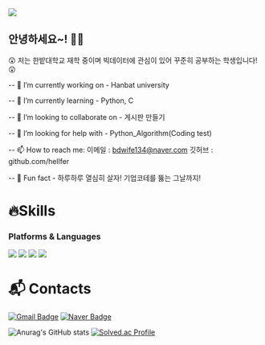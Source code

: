 <img src="https://capsule-render.vercel.app/api?type=waving&color=timeGradient&height=200&section=header&text=Hello!%20I'm%20jeong%20ju&fontColor=timeGradient&fontSize=50&fontAlign=50" />

## 안녕하세요~! 👋👋



😲 저는 한밭대학교 재학 중이며 빅데이터에 관심이 있어 꾸준히 공부하는 학생입니다! 😲
 
-- 👻 I’m currently working on - Hanbat university

-- 💙 I’m currently learning - Python, C
  
-- 🍁 I’m looking to collaborate on - 게시판 만들기

-- 🤔 I’m looking for help with - Python_Algorithm(Coding test)
  
-- 📫 How to reach me: 이메일  :  bdwife134@naver.com 깃허브  :  github.com/hellfer
  
-- 👀 Fun fact - 하루하루 열심히 살자! 기업코테를 뚫는 그날까지!



# 🔥Skills
### Platforms & Languages
 <img src="https://img.shields.io/badge/Python-3776AB?style=squre&logo=python&logoColor=white"/> <img src="https://img.shields.io/badge/C-A8B9CC?style=squre&logo=c&logoColor=white"/> <img src="https://img.shields.io/badge/github-181717?style=squre&logo=github&logoColor=white"> <img src="https://img.shields.io/badge/django-092E20?style=square&logo=django&logoColor=white"/>
# :mailbox_with_mail: Contacts
[![Gmail Badge](https://img.shields.io/badge/Gmail-d14836?style=flat-square&logo=Gmail&logoColor=white&link=mailto:ljsmn123@gmail.com)](mailto:ljsmn123@gmail.com)
[![Naver Badge](https://img.shields.io/badge/Naver-03C75A?style=flat-square&logo=Naver&logoColor=white&link=mailto:bdwife134@naver.com)](mailto:bdwife134@naver.com)


![Anurag's GitHub stats](https://github-readme-stats.vercel.app/api?username=hellfer&show_icons=true&theme=radical) [![Solved.ac Profile](http://mazassumnida.wtf/api/generate_badge?boj=bdwife)](https://solved.ac/bdwife)<br/>
